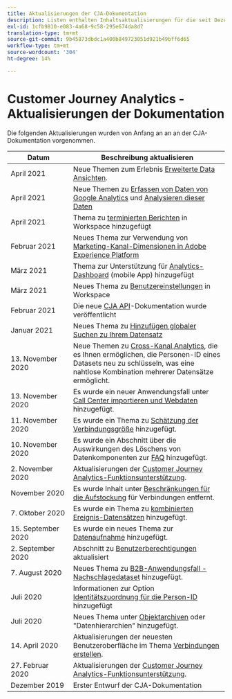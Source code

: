 ```yaml
---
title: Aktualisierungen der CJA-Dokumentation
description: Listen enthalten Inhaltsaktualisierungen für die seit Dezember 2019 festgelegte Dokumentation zum Customer Journey Analytics.
exl-id: 1cfb9810-e083-4a68-9c58-295e674da8d7
translation-type: tm+mt
source-git-commit: 9b45873dbdc1a400b849723051d921b49bff6d65
workflow-type: tm+mt
source-wordcount: '304'
ht-degree: 14%

---
```


# Customer Journey Analytics - Aktualisierungen der Dokumentation

Die folgenden Aktualisierungen wurden von Anfang an an an der CJA-Dokumentation vorgenommen.

| Datum | Beschreibung aktualisieren |
| --- | --- |
| April 2021 | Neue Themen zum Erlebnis [Erweiterte Data Ansichten](/help/data-views/data-views.md). |
| April 2021 | Neue Themen zu [Erfassen von Daten von Google Analytics](/help/use-cases/ga-to-cja.md) und [Analysieren dieser Daten](/help/use-cases/ga-to-cja-reporting.md) |
| April 2021 | Thema zu [terminierten Berichten](/help/analysis-workspace/curate-share/t-schedule-report.md) in Workspace hinzugefügt |
| Februar 2021 | Neues Thema zur Verwendung von [Marketing-Kanal-Dimensionen in Adobe Experience Platform](/help/use-cases/marketing-channels.md) |
| März 2021 | Thema zur Unterstützung für [Analytics-Dashboard](/help/mobile-app/home.md) (mobile App) hinzugefügt |
| März 2021 | Neues Thema zu [Benutzereinstellungen](/help/analysis-workspace/user-preferences.md) in Workspace |
| Februar 2021 | Die neue [CJA API](https://www.adobe.io/cja-apis/docs/)-Dokumentation wurde veröffentlicht |
| Januar 2021 | Neues Thema zu [Hinzufügen globaler Suchen zu Ihrem Datensatz](/help/use-cases/global-lookups.md) |
| 13. November 2020 | Neue Themen zu [Cross-Kanal Analytics](/help/connections/cca/overview.md), die es Ihnen ermöglichen, die Personen-ID eines Datasets neu zu schlüsseln, was eine nahtlose Kombination mehrerer Datensätze ermöglicht. |
| 13. November 2020 | Es wurde ein neuer Anwendungsfall unter [Call Center importieren und Webdaten](/help/use-cases/call-center.md) hinzugefügt. |
| 11. November 2020 | Es wurde ein Thema zu [Schätzung der Verbindungsgröße](/help/connections/estimate-connection-size.md) hinzugefügt. |
| 10. November 2020 | Es wurde ein Abschnitt über die Auswirkungen des Löschens von Datenkomponenten zur [FAQ](/help/getting-started/cja-faq.md) hinzugefügt. |
| 2. November 2020 | Aktualisierungen der [Customer Journey Analytics-Funktionsunterstützung](/help/getting-started/cja-aa.md). |
| November 2020 | Es wurde Inhalt unter [Beschränkungen für die Aufstockung](https://experienceleague.adobe.com/docs/analytics-platform/using/cja-connections/create-connection.html?lang=en#backfill-historical-data) für Verbindungen entfernt. |
| 7. Oktober 2020 | Es wurde ein Thema zu [kombinierten Ereignis-Datensätzen](/help/connections/combined-dataset.md) hinzugefügt. |
| 15. September 2020 | Es wurde ein neues Thema zur [Datenaufnahme](/help/use-cases/data-ingestion.md) hinzugefügt. |
| 2. September 2020 | Abschnitt zu [Benutzerberechtigungen](https://docs.adobe.com/content/help/de-DE/analytics-platform/using/cja-overview/cja-overview.html#user-access-permissions) aktualisiert |
| 7. August 2020 | Neues Thema zu [B2B-Anwendungsfall - Nachschlagedataset](/help/use-cases/b2b.md) hinzugefügt. |
| Juli 2020 | Informationen zur Option [Identitätszuordnung für die Person-ID](https://docs.adobe.com/content/help/de-DE/analytics-platform/using/cja-connections/create-connection.html#use-identity-map-as-a-person-id) hinzugefügt |
| Juli 2020 | Neues Thema unter [Objektarchiven](/help/use-cases/object-arrays.md) oder &quot;Datenhierarchien&quot; hinzugefügt. |
| 14. April 2020 | Aktualisierungen der neuesten Benutzeroberfläche im Thema [Verbindungen erstellen](/help/connections/create-connection.md). |
| 27. Februar 2020 | Aktualisierungen der [Customer Journey Analytics-Funktionsunterstützung](/help/getting-started/cja-aa.md). |
| Dezember 2019 | Erster Entwurf der CJA-Dokumentation |
